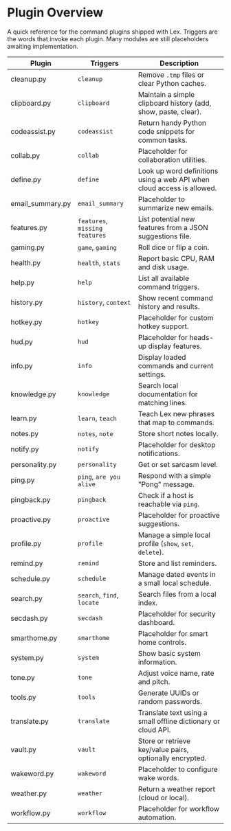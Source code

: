 # Plugin Overview

A quick reference for the command plugins shipped with Lex. Triggers are the words
that invoke each plugin. Many modules are still placeholders awaiting
implementation.

| Plugin | Triggers | Description |
|-------|----------|-------------|
| cleanup.py | `cleanup` | Remove `.tmp` files or clear Python caches. |
| clipboard.py | `clipboard` | Maintain a simple clipboard history (add, show, paste, clear). |
| codeassist.py | `codeassist` | Return handy Python code snippets for common tasks. |
| collab.py | `collab` | Placeholder for collaboration utilities. |
| define.py | `define` | Look up word definitions using a web API when cloud access is allowed. |
| email_summary.py | `email_summary` | Placeholder to summarize new emails. |
| features.py | `features`, `missing features` | List potential new features from a JSON suggestions file. |
| gaming.py | `game`, `gaming` | Roll dice or flip a coin. |
| health.py | `health`, `stats` | Report basic CPU, RAM and disk usage. |
| help.py | `help` | List all available command triggers. |
| history.py | `history`, `context` | Show recent command history and results. |
| hotkey.py | `hotkey` | Placeholder for custom hotkey support. |
| hud.py | `hud` | Placeholder for heads-up display features. |
| info.py | `info` | Display loaded commands and current settings. |
| knowledge.py | `knowledge` | Search local documentation for matching lines. |
| learn.py | `learn`, `teach` | Teach Lex new phrases that map to commands. |
| notes.py | `notes`, `note` | Store short notes locally. |
| notify.py | `notify` | Placeholder for desktop notifications. |
| personality.py | `personality` | Get or set sarcasm level. |
| ping.py | `ping`, `are you alive` | Respond with a simple "Pong" message. |
| pingback.py | `pingback` | Check if a host is reachable via `ping`. |
| proactive.py | `proactive` | Placeholder for proactive suggestions. |
| profile.py | `profile` | Manage a simple local profile (`show`, `set`, `delete`). |
| remind.py | `remind` | Store and list reminders. |
| schedule.py | `schedule` | Manage dated events in a small local schedule. |
| search.py | `search`, `find`, `locate` | Search files from a local index. |
| secdash.py | `secdash` | Placeholder for security dashboard. |
| smarthome.py | `smarthome` | Placeholder for smart home controls. |
| system.py | `system` | Show basic system information. |
| tone.py | `tone` | Adjust voice name, rate and pitch. |
| tools.py | `tools` | Generate UUIDs or random passwords. |
| translate.py | `translate` | Translate text using a small offline dictionary or cloud API. |
| vault.py | `vault` | Store or retrieve key/value pairs, optionally encrypted. |
| wakeword.py | `wakeword` | Placeholder to configure wake words. |
| weather.py | `weather` | Return a weather report (cloud or local). |
| workflow.py | `workflow` | Placeholder for workflow automation. |

